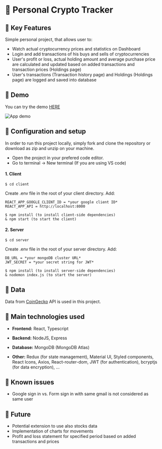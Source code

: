 # 🔎 Personal Crypto Tracker

## 🔸 Key Features

Simple personal project, that allows user to:

- Watch actual cryptocurrency prices and statistics on Dashboard
- Login and add transactions of his buys and sells of cryptocurrencies
- User's profit or loss, actual holding amount and average purchase price are calculated and updated based on added transactions and transaction prices (Holdings page)
- User's transactions (Transaction history page) and Holdings (Holdings page) are logged and saved into database

## 🔸 Demo

You can try the demo [HERE](https://lukasthevicious.github.io/personal-crypto-tracker/)

![App demo](./readMe/cryptoTrackerGIF.gif)

## 🔸 Configuration and setup

In order to run this project locally, simply fork and clone the repository or download as zip and unzip on your machine.

- Open the project in your prefered code editor.
- Go to terminal -> New terminal (If you are using VS code)

#### 1. Client

```
$ cd client
```

Create .env file in the root of your client directory. Add:

```
REACT_APP_GOOGLE_CLIENT_ID = *your google client ID*
REACT_APP_API = http://localhost:8000
```

```
$ npm install (to install client-side dependencies)
& npm start (to start the client)
```

#### 2. Server

```
$ cd server
```

Create .env file in the root of your server directory. Add:

```
DB_URL = *your mongoDB cluster URL*
JWT_SECRET = *your secret string for JWT*
```

```
$ npm install (to install server-side dependencies)
& nodemon index.js (to start the server)
```

## 🔸 Data

Data from [CoinGecko](https://www.coingecko.com/) API is used in this project.

## 🔸 Main technologies used

- <b>Frontend:</b> React, Typescript
- <b>Backend:</b> NodeJS, Express
- <b>Database:</b> MongoDB (MongoDB Atlas)

- <b>Other:</b> Redux (for state management), Material UI, Styled components, React Icons, Axios, React-router-dom, JWT (for authentication), bcryptjs (for data encryption), …

## 🔸 Known issues

- Google sign in vs. Form sign in with same gmail is not considered as same user

## 🔸 Future

- Potential extension to use also stocks data
- Implementation of charts for movements
- Profit and loss statement for specified period based on added transactions and prices
